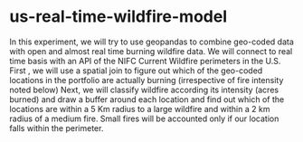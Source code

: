 # us-real-time-wildfire-model
In this experiment, we will try to use geopandas to combine geo-coded data with open and almost real time burning wildfire data. We will connect to real time basis with an API of the NIFC Current Wildfire perimeters in the U.S.  First , we will use a spatial join to figure out which of the geo-coded locations in the portfolio are actually burning (irrespective of fire intensity noted below)  Next, we will classify wildfire according its intensity (acres burned) and draw a buffer around each location and find out which of the locations are within a 5 Km radius to a large wildfire and within a 2 km radius of a medium fire.  Small fires will be accounted only if our location falls within the perimeter.
